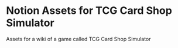 # Notion Assets for TCG Card Shop Simulator
 Assets for a wiki of a game called TCG Card Shop Simulator
